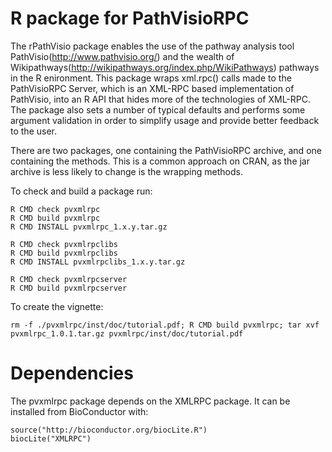 R package for PathVisioRPC
===============================

The rPathVisio package enables the use of the pathway analysis tool PathVisio(http://www.pathvisio.org/) and the 
wealth of Wikipathways(http://wikipathways.org/index.php/WikiPathways) pathways in the R enironment. This package
wraps xml.rpc() calls made to the PathVisioRPC Server, which is an XML-RPC based implementation of PathVisio, into 
 an R API that hides more of the technologies of XML-RPC. The package also sets a number of typical defaults 
and performs some argument validation in order to simplify usage and provide better feedback to the user.

There are two packages, one containing the PathVisioRPC archive, and one containing the methods. This is a common 
approach on CRAN, as the jar archive is less likely to change is the wrapping methods.

To check and build a package run:

    R CMD check pvxmlrpc
    R CMD build pvxmlrpc
    R CMD INSTALL pvxmlrpc_1.x.y.tar.gz

    R CMD check pvxmlrpclibs
    R CMD build pvxmlrpclibs
    R CMD INSTALL pvxmlrpclibs_1.x.y.tar.gz
    
    R CMD check pvxmlrpcserver
    R CMD build pvxmlrpcserver

To create the vignette:

    rm -f ./pvxmlrpc/inst/doc/tutorial.pdf; R CMD build pvxmlrpc; tar xvf pvxmlrpc_1.0.1.tar.gz pvxmlrpc/inst/doc/tutorial.pdf


Dependencies
============

The pvxmlrpc package depends on the XMLRPC package. It can be installed from
BioConductor with:

    source("http://bioconductor.org/biocLite.R")
    biocLite("XMLRPC")